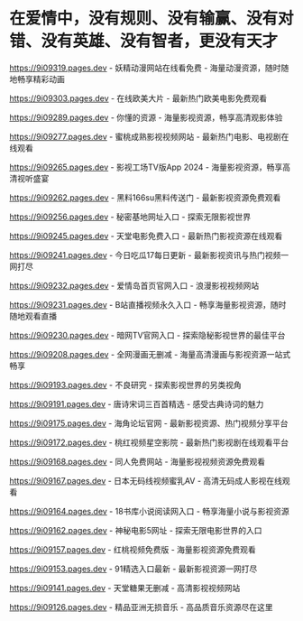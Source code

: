 # 在爱情中，没有规则、没有输赢、没有对错、没有英雄、没有智者，更没有天才

https://9i09319.pages.dev - 妖精动漫网站在线看免费 - 海量动漫资源，随时随地畅享精彩动画

https://9i09303.pages.dev - 在线欧美大片 - 最新热门欧美电影免费观看

https://9i09289.pages.dev - 你懂的资源 - 海量影视资源，畅享高清观影体验

https://9i09277.pages.dev - 蜜桃成熟影视视频网站 - 最新热门电影、电视剧在线观看

https://9i09265.pages.dev - 影视工场TV版App 2024 - 海量影视资源，畅享高清视听盛宴

https://9i09262.pages.dev - 黑料166su黑料传送门 - 最新影视资源免费观看

https://9i09256.pages.dev - 秘密基地网址入口 - 探索无限影视世界

https://9i09245.pages.dev - 天堂电影免费入口 - 最新热门影视资源在线观看

https://9i09241.pages.dev - 今日吃瓜17每日更新 - 最新影视资讯与热门视频一网打尽

https://9i09232.pages.dev - 爱情岛首页官网入口 - 浪漫影视视频网站

https://9i09231.pages.dev - B站直播视频永久入口 - 畅享海量影视资源，随时随地观看直播

https://9i09230.pages.dev - 暗网TV官网入口 - 探索隐秘影视世界的最佳平台

https://9i09208.pages.dev - 全网漫画无删减 - 海量高清漫画与影视资源一站式畅享

https://9i09193.pages.dev - 不良研究 - 探索影视世界的另类视角

https://9i09191.pages.dev - 唐诗宋词三百首精选 - 感受古典诗词的魅力

https://9i09175.pages.dev - 海角论坛官网 - 最新影视资源、热门视频分享平台

https://9i09172.pages.dev - 桃红视频星空影院 - 最新热门影视剧在线观看平台

https://9i09168.pages.dev - 同人免费网站 - 海量影视视频资源免费观看

https://9i09167.pages.dev - 日本无码线视频蜜乳AV - 高清无码成人影视在线观看

https://9i09164.pages.dev - 18书库小说阅读网入口 - 畅享海量小说与影视资源

https://9i09162.pages.dev - 神秘电影5网址 - 探索无限电影世界的入口

https://9i09157.pages.dev - 红桃视频免费版 - 海量影视资源免费观看

https://9i09153.pages.dev - 91精选入口最新 - 最新影视资源一网打尽

https://9i09141.pages.dev - 天堂糖果无删减 - 高清影视视频网站

https://9i09126.pages.dev - 精品亚洲无损音乐 - 高品质音乐资源尽在这里
